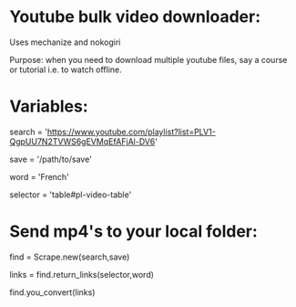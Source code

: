 Youtube bulk video downloader:
=======

Uses mechanize and nokogiri

Purpose: when you need to download multiple youtube files, say a course or tutorial i.e. to watch offline. 



Variables:
==========
search = 'https://www.youtube.com/playlist?list=PLV1-QgpUU7N2TVWS6gEVMqEfAFjAl-DV6'

save = '/path/to/save'

word = 'French'

selector = 'table#pl-video-table'

Send mp4's to your local folder:
==========
find = Scrape.new(search,save)

links = find.return_links(selector,word)

find.you_convert(links) 


